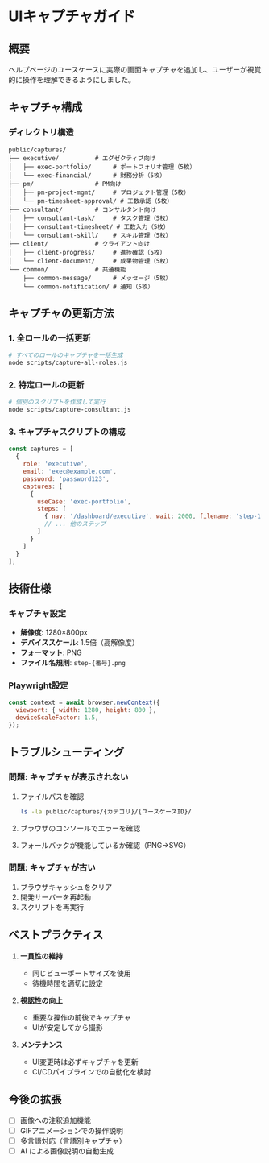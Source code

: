 # UIキャプチャガイド

## 概要

ヘルプページのユースケースに実際の画面キャプチャを追加し、ユーザーが視覚的に操作を理解できるようにしました。

## キャプチャ構成

### ディレクトリ構造

```
public/captures/
├── executive/          # エグゼクティブ向け
│   ├── exec-portfolio/      # ポートフォリオ管理（5枚）
│   └── exec-financial/      # 財務分析（5枚）
├── pm/                 # PM向け
│   ├── pm-project-mgmt/     # プロジェクト管理（5枚）
│   └── pm-timesheet-approval/ # 工数承認（5枚）
├── consultant/         # コンサルタント向け
│   ├── consultant-task/     # タスク管理（5枚）
│   ├── consultant-timesheet/ # 工数入力（5枚）
│   └── consultant-skill/    # スキル管理（5枚）
├── client/             # クライアント向け
│   ├── client-progress/     # 進捗確認（5枚）
│   └── client-document/     # 成果物管理（5枚）
└── common/             # 共通機能
    ├── common-message/      # メッセージ（5枚）
    └── common-notification/ # 通知（5枚）
```

## キャプチャの更新方法

### 1. 全ロールの一括更新

```bash
# すべてのロールのキャプチャを一括生成
node scripts/capture-all-roles.js
```

### 2. 特定ロールの更新

```bash
# 個別のスクリプトを作成して実行
node scripts/capture-consultant.js
```

### 3. キャプチャスクリプトの構成

```javascript
const captures = [
  {
    role: 'executive',
    email: 'exec@example.com',
    password: 'password123',
    captures: [
      {
        useCase: 'exec-portfolio',
        steps: [
          { nav: '/dashboard/executive', wait: 2000, filename: 'step-1.png', desc: 'ダッシュボード' },
          // ... 他のステップ
        ]
      }
    ]
  }
];
```

## 技術仕様

### キャプチャ設定

- **解像度**: 1280×800px
- **デバイススケール**: 1.5倍（高解像度）
- **フォーマット**: PNG
- **ファイル名規則**: `step-{番号}.png`

### Playwright設定

```javascript
const context = await browser.newContext({
  viewport: { width: 1280, height: 800 },
  deviceScaleFactor: 1.5,
});
```

## トラブルシューティング

### 問題: キャプチャが表示されない

1. ファイルパスを確認
   ```bash
   ls -la public/captures/{カテゴリ}/{ユースケースID}/
   ```

2. ブラウザのコンソールでエラーを確認

3. フォールバックが機能しているか確認（PNG→SVG）

### 問題: キャプチャが古い

1. ブラウザキャッシュをクリア
2. 開発サーバーを再起動
3. スクリプトを再実行

## ベストプラクティス

1. **一貫性の維持**
   - 同じビューポートサイズを使用
   - 待機時間を適切に設定

2. **視認性の向上**
   - 重要な操作の前後でキャプチャ
   - UIが安定してから撮影

3. **メンテナンス**
   - UI変更時は必ずキャプチャを更新
   - CI/CDパイプラインでの自動化を検討

## 今後の拡張

- [ ] 画像への注釈追加機能
- [ ] GIFアニメーションでの操作説明
- [ ] 多言語対応（言語別キャプチャ）
- [ ] AI による画像説明の自動生成